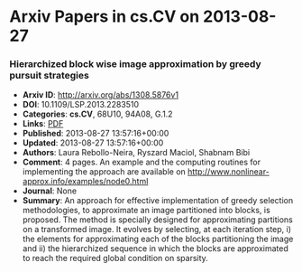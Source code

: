 # Arxiv Papers in cs.CV on 2013-08-27
### Hierarchized block wise image approximation by greedy pursuit strategies
- **Arxiv ID**: http://arxiv.org/abs/1308.5876v1
- **DOI**: 10.1109/LSP.2013.2283510
- **Categories**: **cs.CV**, 68U10, 94A08, G.1.2
- **Links**: [PDF](http://arxiv.org/pdf/1308.5876v1)
- **Published**: 2013-08-27 13:57:16+00:00
- **Updated**: 2013-08-27 13:57:16+00:00
- **Authors**: Laura Rebollo-Neira, Ryszard Maciol, Shabnam Bibi
- **Comment**: 4 pages. An example and the computing routines for implementing the
  approach are available on
  http://www.nonlinear-approx.info/examples/node0.html
- **Journal**: None
- **Summary**: An approach for effective implementation of greedy selection methodologies, to approximate an image partitioned into blocks, is proposed. The method is specially designed for approximating partitions on a transformed image. It evolves by selecting, at each iteration step, i) the elements for approximating each of the blocks partitioning the image and ii) the hierarchized sequence in which the blocks are approximated to reach the required global condition on sparsity.




